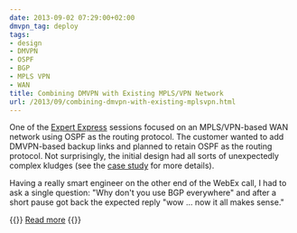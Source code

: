 ```yaml
---
date: 2013-09-02 07:29:00+02:00
dmvpn_tag: deploy
tags:
- design
- DMVPN
- OSPF
- BGP
- MPLS VPN
- WAN
title: Combining DMVPN with Existing MPLS/VPN Network
url: /2013/09/combining-dmvpn-with-existing-mplsvpn.html
---
```

One of the [Expert Express](http://www.ipspace.net/ExpertExpress) sessions focused on an MPLS/VPN-based WAN network using OSPF as the routing protocol. The customer wanted to add DMVPN-based backup links and planned to retain OSPF as the routing protocol. Not surprisingly, the initial design had all sorts of unexpectedly complex kludges (see the [case study](http://www.ipspace.net/Integrating_Internet_VPN_with_MPLS_VPN_WAN) for more details).

Having a really smart engineer on the other end of the WebEx call, I had to ask a single question: "Why don't you use BGP everywhere" and after a short pause got back the expected reply "wow \... now it all makes sense."

{{<jump>}}
[Read more](http://www.ipspace.net/Integrating_Internet_VPN_with_MPLS_VPN_WAN)
{{</jump>}}
